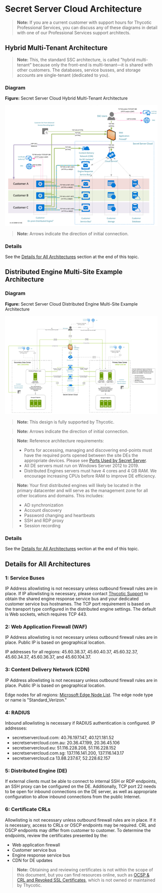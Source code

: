 [title]: # (Secret Server Cloud Architecture)
[tags]: # (Secret Server Cloud, Architecture)
[priority]: # (1000)

# Secret Server Cloud Architecture

> **Note:** If you are a current customer with support hours for Thycotic Professional Services, you can discuss any of these diagrams in detail with one of our Professional Services support architects.

## Hybrid Multi-Tenant Architecture

> **Note:**  This, the standard SSC architecture, is called "hybrid multi-tenant" because only the front-end is multi-tenant—it is shared with other customers. The databases, service busses, and storage accounts are single-tenant (dedicated to you).

### Diagram

**Figure:** Secret Server Cloud Hybrid Multi-Tenant Architecture

![image-20210106095743761](images/image-20210106095743761.png)

> **Note:** Arrows indicate the direction of initial connection.

### Details

See the [Details for All Architectures](#Details-for-All-Architectures) section at the end of this topic.

## Distributed Engine Multi-Site Example Architecture

### Diagram

**Figure:** Secret Server Cloud Distributed Engine Multi-Site Example Architecture

![image-20210106095339756](images/image-20210106095339756.png)

>**Note:** This design is fully supported by Thycotic.

> **Note:** Arrows indicate the direction of initial connection.

> **Note:** Reference architecture requirements:
>
> - Ports for accessing, managing and discovering end-points must have the required ports opened between the site DEs the appropriate devices. Please see [Ports Used by Secret Server](../../networking/secret-server-ports/index.md).
> - All DE servers must run on Windows Server 2012 to 2019.
> - Distributed Engines servers must have 4 cores and 4 GB RAM. We encourage increasing CPUs before RAM to improve DE efficiency.

> **Note:** Your first distributed engines will likely be located in the primary datacenter and will
> serve as the management zone for all other locations and domains. This includes:
>
> - AD synchronization
> - Account discovery
> - Password changing and heartbeats
> - SSH and RDP proxy
> - Session recording

### Details

See the [Details for All Architectures](#Details-for-All-Architectures) section at the end of this topic.

## Details for All Architectures

### 1: Service Buses

IP Address allowlisting is not necessary unless outbound firewall rules are in place. If IP allowlisting is necessary, please contact [Thycotic Support](../../support/index.md) to obtain the shared engine response service bus and your dedicated customer service bus hostnames.  The TCP port requirement is based on the transport type configured in the distributed engine settings.  The default is Web sockets, which requires TCP 443.

### 2: Web Application Firewall (WAF)

IP Address allowlisting is not necessary unless outbound firewall rules are in place. Public IP is based on geographical location.

IP addresses for all regions: 45.60.38.37, 45.60.40.37, 45.60.32.37, 45.60.34.37, 45.60.36.37, and 45.60.104.37.

### 3: Content Delivery Network (CDN)

IP Address allowlisting is not necessary unless outbound firewall rules are in place. Public IP is based on geographical location.

Edge nodes for all regions: [Microsoft Edge Node List](https://docs.microsoft.com/en-us/rest/api/cdn/edgenodes/list). The edge node type or name is "Standard_Verizon."

### 4: RADIUS

Inbound allowlisting is necessary if RADIUS authentication is configured. IP addresses:

- secretservercloud.com: 40.76.197.147, 40.121.181.52
- secretservercloud.com.au: 20.36.47.199, 20.36.45.106
- secretservercloud.eu: 51.116.228.208, 51.116.228.152
- secretservercloud.com.sg: 137.116.141.200, 137.116.143.17
- secretservercloud.ca 13.88.237.67, 52.228.62.157

### 5: Distributed Engine (DE)

If external clients must be able to connect to internal SSH or RDP endpoints, an SSH proxy can be configured on the DE. Additionally, TCP port 22 needs to be open for inbound connections on the DE server, as well as appropriate configuration to allow inbound connections from the public Internet.

### 6: Certificate CRLs

Allowlisting is not necessary unless outbound firewall rules are in place. If it is necessary, access to CRLs or OSCP endpoints may be required. CRL and OSCP endpoints may differ from customer to customer. To determine the endpoints, review the certificates presented by the:

- Web application firewall
- Customer service bus
- Engine response service bus
- CDN for DE updates
 
>**Note:** Obtaining and reviewing certificates is not within the scope of this document, but you can find resources online, such as [OCSP & CRL and Revoked SSL Certificates](https://www.digicert.com/kb/util/utility-test-ocsp-and-crl-access-from-a-server.htm), which is not owned or maintained by Thycotic.
